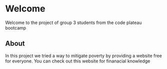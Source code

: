 # Welcome

Welcome to the project of group 3 students from the code plateau bootcamp

## About

In this project we tried a way to mitigate poverty by providing a website free for everyone. You can check out this website for finanacial knowledge
